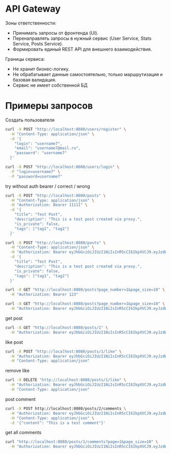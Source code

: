 # API Gateway

Зоны ответственности:
- Принимать запросы от фронтенда (UI).
- Перенаправлять запросы в нужный сервис (User Service, Stats Service, Posts Service).
- Формировать единый REST API для внешнего взаимодействия.

Границы сервиса:
- Не хранит бизнес-логику.
- Не обрабатывает данные самостоятельно, только маршрутизация и базовая валидация.
- Сервис не имеет собственной БД

# Примеры запросов

Создать пользователя

```bash
curl -X POST "http://localhost:8080/users/register" \
  -H "Content-Type: application/json" \
  -d '{
    "login": "username7",
    "email": "username7@mail.ru",
    "password": "username7"
  }'
```

```bash
curl -X POST "http://localhost:8080/users/login" \
  -F "login=username7" \
  -F "password=username7"
```

<!-- eyJhbGciOiJIUzI1NiIsInR5cCI6IkpXVCJ9.eyJzdWIiOiJ0ZXN0dXNlcjEiLCJleHAiOjE3NDM3ODg3NjZ9.d6dIKv0Ybrhn2SqxTiZ2SxuTqVe3DcQ8ccrxidKT-sc -->

try without auth bearer / correct / wrong

```bash
curl -X POST "http://localhost:8080/posts" \
  -H "Content-Type: application/json" \
  -H "Authorization: Bearer 11111" \
  -d '{
    "title": "Test Post",
    "description": "This is a test post created via proxy.",
    "is_private": false,
    "tags": ["tag1", "tag2"]
  }'
```

```bash
curl -X POST "http://localhost:8080/posts" \
  -H "Content-Type: application/json" \
  -H "Authorization: Bearer eyJhbGciOiJIUzI1NiIsInR5cCI6IkpXVCJ9.eyJzdWIiOiJ1c2VybmFtZTQiLCJ1c2VyX2lkIjoyLCJleHAiOjE3NDYyNjAyNjV9.YMg9a8TOucqM6_0wEm1kEsce3y5xg70UfUAUNUZ1zNc" \
  -d '{
    "title": "Test Post",
    "description": "This is a test post created via proxy.",
    "is_private": false,
    "tags": ["tag1", "tag2"]
  }'
```

```bash
curl -X GET "http://localhost:8080/posts?page_number=1&page_size=10" \
  -H "Authorization: Bearer 123"
```

```bash
curl -X GET "http://localhost:8080/posts?page_number=1&page_size=10" \
  -H "Authorization: Bearer eyJhbGciOiJIUzI1NiIsInR5cCI6IkpXVCJ9.eyJzdWIiOiJ1c2VybmFtZTUiLCJ1c2VyX2lkIjozLCJleHAiOjE3NDYyNjA1MjB9.xh65Z4k2rbuGqeEtJJtcz5r2nESis0dPpeTy3Erw9mI"
```

get post

```bash
curl -X GET "http://localhost:8080/posts/1" \
  -H "Authorization: Bearer eyJhbGciOiJIUzI1NiIsInR5cCI6IkpXVCJ9.eyJzdWIiOiJ1c2VybmFtZTYiLCJ1c2VyX2lkIjo0LCJleHAiOjE3NDYyNjEzNTh9.8-pRbk3lox5C6pPGbooKSP4O-so3G0mOP3v2_Nr9kTM"
```

like post

```bash
curl -X POST "http://localhost:8080/posts/1/like" \
  -H "Authorization: Bearer eyJhbGciOiJIUzI1NiIsInR5cCI6IkpXVCJ9.eyJzdWIiOiJ1c2VybmFtZTMiLCJ1c2VyX2lkIjoxLCJleHAiOjE3NDYyNjAzMDl9.nbpyIYg_3ghW6-6JFp44fMoN-OpAhVZHSz_cGEmKc8Q" \
  -H "Content-Type: application/json"
```

remove like

```bash
curl -X DELETE "http://localhost:8080/posts/1/like" \
  -H "Authorization: Bearer eyJhbGciOiJIUzI1NiIsInR5cCI6IkpXVCJ9.eyJzdWIiOiJ1c2VybmFtZTQiLCJ1c2VyX2lkIjoyLCJleHAiOjE3NDYyNjAyNjV9.YMg9a8TOucqM6_0wEm1kEsce3y5xg70UfUAUNUZ1zNc" \
  -H "Content-Type: application/json"
```

post comment

```bash
curl -X POST http://localhost:8080/posts/2/comments \
  -H "Authorization: Bearer eyJhbGciOiJIUzI1NiIsInR5cCI6IkpXVCJ9.eyJzdWIiOiJ1c2VybmFtZTYiLCJ1c2VyX2lkIjo0LCJleHAiOjE3NDYyNjE1MzB9.vVJQMdeg8Gc0B7ygjRcPIar3VrKy4lYB0t3-uKbw6cI" \
  -H "Content-Type: application/json" \
  -d '{"content": "This is a test comment"}'
```

get all comments
```bash
curl "http://localhost:8080/posts/1/comments?page=1&page_size=10" \
  -H "Authorization: Bearer eyJhbGciOiJIUzI1NiIsInR5cCI6IkpXVCJ9.eyJzdWIiOiJ1c2VybmFtZTQiLCJ1c2VyX2lkIjoyLCJleHAiOjE3NDYyNjAyNjV9.YMg9a8TOucqM6_0wEm1kEsce3y5xg70UfUAUNUZ1zNc"
```
